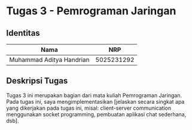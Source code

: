 # Tugas 3 - Pemrograman Jaringan

## Identitas

| Nama                 | NRP        |
|----------------------|------------|
| Muhammad Aditya Handrian | 5025231292 |

## Deskripsi Tugas

Tugas 3 ini merupakan bagian dari mata kuliah Pemrograman Jaringan. Pada tugas ini, saya mengimplementasikan [jelaskan secara singkat apa yang dikerjakan pada tugas ini, misal: client-server communication menggunakan socket programming, pembuatan aplikasi chat sederhana, dsb].
